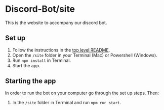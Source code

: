 # Discord-Bot/site

This is the website to accompany our discord bot.

## Set up

1. Follow the instructions in the [top level README](/).
1. Open the `/site` folder in your Terminal (Mac) or Powershell (Windows).
1. Run `npm install` in Terminal.
1. Start the app.

## Starting the app

In order to run the bot on your computer go through the set up steps. Then:

1. In the `/site` folder in Terminal and run `npm run start`.
